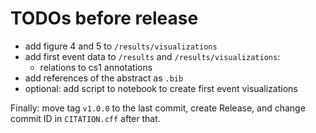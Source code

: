 # TODOs before release

- add figure 4 and 5 to `/results/visualizations`
- add first event data to `/results` and `/results/visualizations`:
    - relations to cs1 annotations
- add references of the abstract as `.bib`
- optional: add script to notebook to create first event visualizations

Finally: move tag `v1.0.0` to the last commit, create Release, and change commit ID in `CITATION.cff` after that.
